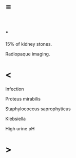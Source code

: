 # =

# .

15% of kidney stones.

Radiopaque imaging.

# <

Infection

Proteus mirabilis

Staphylococcus saprophyticus

Klebsiella

High urine pH

# >
